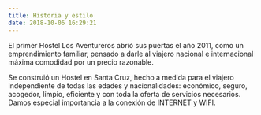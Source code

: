 ```yaml
---
title: Historia y estilo
date: 2018-10-06 16:29:21
---
```


El primer Hostel Los Aventureros abrió sus puertas el año 2011, como un emprendimiento familiar, pensado a darle al viajero nacional e internacional  máxima comodidad por un precio razonable.

Se construió un Hostel en Santa Cruz, hecho a medida para el viajero independiente de todas las edades y nacionalidades: económico, seguro, acogedor, limpio, eficiente y con toda la oferta de servicios necesarios. Damos especial importancia a la conexión de INTERNET y WIFI.


